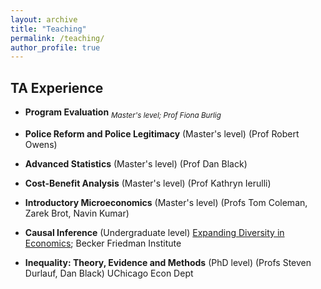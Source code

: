 ```yaml
---
layout: archive
title: "Teaching"
permalink: /teaching/
author_profile: true
---
```


## TA Experience
-  **Program Evaluation**
<sub><em>Master's level; Prof Fiona Burlig</em></sub>
-  **Police Reform and Police Legitimacy** (Master's level) (Prof Robert Owens)
-  **Advanced Statistics** (Master's level) (Prof Dan Black)
-  **Cost-Benefit Analysis** (Master's level) (Prof Kathryn Ierulli)
-  **Introductory Microeconomics** (Master's level) (Profs Tom Coleman, Zarek Brot, Navin Kumar)

-  **Causal Inference** (Undergraduate level)
     [Expanding Diversity in Economics](https://bfi.uchicago.edu/ede/); Becker Friedman Institute
-  **Inequality: Theory, Evidence and Methods** (PhD level) (Profs Steven Durlauf, Dan Black)
     UChicago Econ Dept
